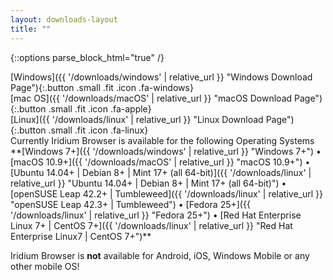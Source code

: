 ```yaml
---
layout: downloads-layout
title: ""
---
```


{::options parse_block_html="true" /}
<div class="row">
<div class="4u 12u$(small)">
[Windows]({{ '/downloads/windows' | relative_url }} "Windows Download Page"){:.button .small .fit .icon .fa-windows}
</div>
<div class="4u 12u$(small)">
[mac OS]({{ '/downloads/macOS' | relative_url }} "macOS Download Page"){:.button .small .fit .icon .fa-apple}
</div>
<div class="4u 12u$(small)">
[Linux]({{ '/downloads/linux' | relative_url }} "Linux Download Page"){:.button .small .fit .icon .fa-linux}
</div>
</div>
Currently Iridium Browser is available for the following Operating Systems    
**[Windows 7+]({{ '/downloads/windows' | relative_url }} "Windows 7+") &#8226;
[macOS 10.9+]({{ '/downloads/macOS' | relative_url }} "macOS 10.9+") &#8226;
[Ubuntu 14.04+ | Debian 8+ | Mint 17+ (all 64-bit)]({{ '/downloads/linux' | relative_url }} "Ubuntu 14.04+ | Debian 8+ | Mint 17+ (all 64-bit)") &#8226;
[openSUSE Leap 42.2+ | Tumbleweed]({{ '/downloads/linux' | relative_url }} "openSUSE Leap 42.3+ | Tumbleweed") &#8226;
[Fedora 25+]({{ '/downloads/linux' | relative_url }} "Fedora 25+") &#8226;
[Red Hat Enterprise Linux 7+ | CentOS 7+]({{ '/downloads/linux' | relative_url }} "Red Hat Enterprise Linux7 | CentOS 7+")**

<span class="fa fa-warning"></span> Iridium Browser is **not** available for Android, iOS, Windows Mobile or any other mobile OS!
